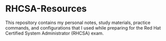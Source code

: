 # RHCSA-Resources
This repository contains my personal notes, study materials, practice commands, and configurations that I used while preparing for the Red Hat Certified System Administrator (RHCSA) exam.
